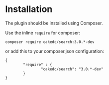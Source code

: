 Installation
============

The plugin should be installed using Composer.

Use the inline `require` for composer:
```
composer require cakedc/search:3.0.*-dev
```

or add this to your composer.json configuration:
```
{
        "require" : {
                "cakedc/search": "3.0.*-dev"
        }
}
```
